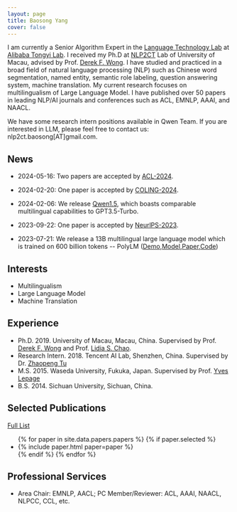 ```yaml
---
layout: page
title: Baosong Yang
cover: false
---
```

I am currently a Senior Algorithm Expert in the [Language Technology Lab](https://damo.alibaba.com/labs/language-technology?lang=en) at [Alibaba Tongyi Lab](https://tongyi.aliyun.com/). I received my Ph.D at [NLP2CT](http://nlp2ct.cis.umac.mo/) Lab of University of Macau, advised by Prof. [Derek F. Wong](https://www.fst.um.edu.mo/en/staff/fstfw.html). I have studied and practiced in a broad field of natural language processing (NLP) such as Chinese word segmentation, named entity, semantic role labeling, question answering system, machine translation. My current research focuses on multilingualism of Large Language Model. I have published over 50 papers in leading NLP/AI journals and conferences such as ACL, EMNLP, AAAI, and NAACL.

We have some research intern positions available in Qwen Team. If you are interested in LLM, please feel free to contact us: nlp2ct.baosong[AT]gmail.com.

## News
* 2024-05-16: Two papers are accepted by [ACL-2024](https://2024.aclweb.org/). 

* 2024-02-20: One paper is accepted by [COLING-2024](https://lrec-coling-2024.org/).

* 2024-02-06: We release [Qwen1.5](https://qwenlm.github.io/blog/qwen1.5/), which boasts comparable multilingual capabilities to GPT3.5-Turbo.

* 2023-09-22: One paper is accepted by [NeurlPS-2023](https://nips.cc/). 

* 2023-07-21: We release a 13B multilingual large language model which is trained on 600 billion tokens -- PolyLM ([Demo](https://modelscope.cn/studios/damo/demo-polylm-multialpaca-13b/summary),[Model](https://modelscope.cn/models/damo/nlp_polylm_13b_text_generation/summary),[Paper](https://browse.arxiv.org/pdf/2307.06018.pdf),[Code](https://github.com/modelscope/swift/tree/main/examples/pytorch/llm))

## Interests
* Multilingualism
* Large Language Model
* Machine Translation

## Experience
* Ph.D. 2019. University of Macau, Macau, China.
  Supervised by Prof. [Derek F. Wong](https://www.fst.um.edu.mo/en/staff/fstfw.html) and Prof. [Lidia S. Chao](https://www.fst.um.edu.mo/en/staff/cds/lidiasc.html).
* Research Intern. 2018. Tencent AI Lab, Shenzhen, China.
  Supervised by Dr. [Zhaopeng Tu](http://zptu.net/)  
* M.S. 2015. Waseda University, Fukuka, Japan.
  Supervised by Prof. [Yves Lepage](https://www.waseda.jp/fsci/gips/other-en/2015/09/08/2164/)
* B.S. 2014. Sichuan University, Sichuan, China.

## Selected Publications
[Full List](/publications/)
<ul>
{% for paper in site.data.papers.papers %}
  {% if paper.selected %}
  <li>
  {% include paper.html paper=paper %}
  </li>
  {% endif %}
{% endfor %}
</ul>

## Professional Services
* Area Chair: EMNLP, AACL; PC Member/Reviewer: ACL, AAAI, NAACL, NLPCC, CCL, etc.
